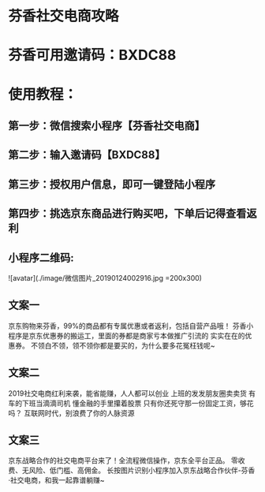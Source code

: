 # 芬香社交电商攻略
# 芬香可用邀请码：BXDC88
# 使用教程：
## 第一步：微信搜索小程序【芬香社交电商】
## 第二步：输入邀请码【BXDC88】
## 第三步：授权用户信息，即可一键登陆小程序
## 第四步：挑选京东商品进行购买吧，下单后记得查看返利

## 小程序二维码:
![avatar](./image/微信图片_20190124002916.jpg =200x300)

## 文案一
京东购物来芬香，99%的商品都有专属优惠或者返利，包括自营产品哦！
芬香小程序是京东优惠券的搬运工，里面的券都是商家亏本做推广引流的 实实在在的优惠券。
不领白不领，领不领你都是要买的，为什么要多花冤枉钱呢~

## 文案二
2019社交电商红利来袭，能省能赚，人人都可以创业
上班的发发朋友圈卖卖货
有车的下班当滴滴司机
懂金融的手里攥着股票
只有你还死守那一份固定工资，够花吗？
互联网时代，别浪费了你的人脉资源

## 文案三
京东战略合作的社交电商平台来了！全流程微信操作，京东全平台正品。
零收费、无风险、低门槛、高佣金。
长按图片识别小程序加入京东战略合作伙伴-芬香·社交电商，和我一起靠谱躺赚~
